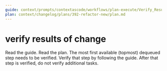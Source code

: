 ```yaml
---
guide: context/prompts/contextascode/workflows/plan-execute/Verify_Results_of_Task.md
plan: context/changelog/plans/392-refactor-new/plan.md
---
```


# verify results of change

Read the guide.
Read the plan.
The most first available (topmost) dequeued step needs to be verified.
Verify that step by following the guide.
After that step is verified, do not verify additional tasks.
